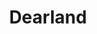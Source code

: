 ---
permalink: /index.html
layout: null
artist : The Good Company
title : Dearland
link : http://thegoodcompanies.tumblr.com/
ident: TheGoodCompanyDearland
categories: trabajos
---